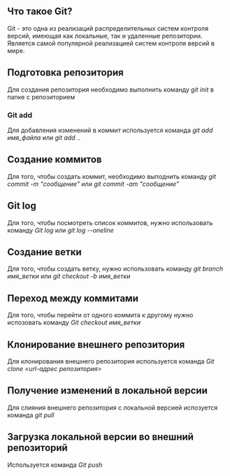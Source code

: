 ## Что такое Git?

Git - это одна из реализаций распределительных систем контроля версий, имеющая как локальные, так и удаленные репозитории. Является самой популярной реализацией систем контроля версий в мире.

## Подготовка репозитория

Для создания репозитория необходимо выполнить команду *git init* в папке с репозиторием

### Git add

Для добавления изменений в коммит используется команда *git add имя_файла* или *git add .*.

## Создание коммитов

Для того, чтобы создать коммит, необходимо выподнить команду *git commit -m "сообщение"* или *git commit -am "сообщение"*

## Git log

Для того, чтобы посмотреть список коммитов, нужно использовать команду *Git log* или *git log --oneline*

## Создание ветки

Для того, чтобы создать ветку, нужно использовать команду *git branch имя_ветки* или *git checkout -b имя_ветки*

## Переход между коммитами

Для того, чтобы перейти от одного коммита к другому нужно испозовать команду *Git checkout имя_ветки*

## Клонирование внешнего репозитория

Для клонирования внешнего репозитория используется команда *Git clone <url-адрес репозитория>*

## Получение изменений в локальной версии

Для слияния внешнего репозитория с локальной версией испозуется команда *git pull*

## Загрузка локальной версии во внешний репозиторий

Используется команда *Git push*